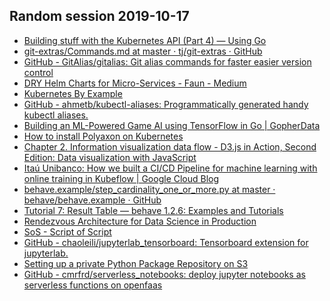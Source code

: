 ## Random session 2019-10-17

* [Building stuff with the Kubernetes API (Part 4) — Using Go](https://medium.com/programming-kubernetes/building-stuff-with-the-kubernetes-api-part-4-using-go-b1d0e3c1c899)
* [git-extras/Commands.md at master · tj/git-extras · GitHub](https://github.com/tj/git-extras/blob/master/Commands.md#git-back)
* [GitHub - GitAlias/gitalias: Git alias commands for faster easier version control](https://github.com/GitAlias/gitalias)
* [DRY Helm Charts for Micro-Services - Faun - Medium](https://medium.com/faun/dry-helm-charts-for-micro-services-db3a1d6ecb80)
* [Kubernetes By Example](http://kubernetesbyexample.com/)
* [GitHub - ahmetb/kubectl-aliases: Programmatically generated handy kubectl aliases.](https://github.com/ahmetb/kubectl-aliases)
* [Building an ML-Powered Game AI using TensorFlow in Go | GopherData](http://gopherdata.io/post/build_ml_powered_game_ai_tensorflow/)
* [How to install Polyaxon on Kubernetes](https://docs.polyaxon.com/setup/minikube/)
* [Chapter 2. Information visualization data flow - D3.js in Action, Second Edition: Data visualization with JavaScript](https://livebook.manning.com/book/d3js-in-action-second-edition/chapter-2/)
* [Itaú Unibanco: How we built a CI/CD Pipeline for machine learning with online training in Kubeflow | Google Cloud Blog](https://cloud.google.com/blog/products/ai-machine-learning/itau-unibanco-how-we-built-a-cicd-pipeline-for-machine-learning-with-online-training-in-kubeflow)
* [behave.example/step_cardinality_one_or_more.py at master · behave/behave.example · GitHub](https://github.com/behave/behave.example/blob/master/datatype.features/steps/step_cardinality_one_or_more.py)
* [Tutorial 7: Result Table — behave 1.2.6: Examples and Tutorials](https://jenisys.github.io/behave.example/tutorials/tutorial07.html)
* [Rendezvous Architecture for Data Science in Production](https://towardsdatascience.com/rendezvous-architecture-for-data-science-in-production-79c4d48f12b)
* [SoS - Script of Script](https://vatlab.github.io/sos-docs/workflow.html#content)
* [GitHub - chaoleili/jupyterlab_tensorboard: Tensorboard extension for jupyterlab.](https://github.com/chaoleili/jupyterlab_tensorboard)
* [Setting up a private Python Package Repository on S3](https://novemberfive.co/blog/opensource-pypi-package-repository-tutorial/)
* [GitHub - cmrfrd/serverless_notebooks: deploy jupyter notebooks as serverless functions on openfaas](https://github.com/cmrfrd/serverless_notebooks)

<!--stackedit_data:
eyJoaXN0b3J5IjpbLTIxNDU5OTk5MDBdfQ==
-->